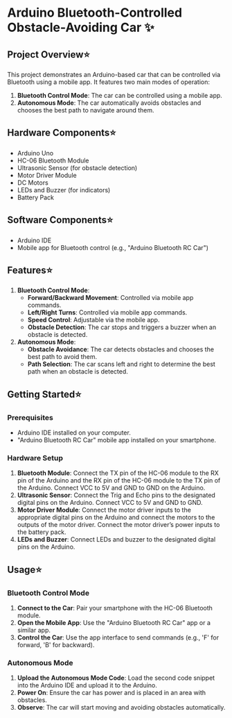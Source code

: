 # Arduino Bluetooth-Controlled Obstacle-Avoiding Car ✨

## Project Overview⭐

This project demonstrates an Arduino-based car that can be controlled via Bluetooth using a mobile app. It features two main modes of operation:

1. **Bluetooth Control Mode**: The car can be controlled using a mobile app.
2. **Autonomous Mode**: The car automatically avoids obstacles and chooses the best path to navigate around them.

## Hardware Components⭐

- Arduino Uno
- HC-06 Bluetooth Module
- Ultrasonic Sensor (for obstacle detection)
- Motor Driver Module
- DC Motors
- LEDs and Buzzer (for indicators)
- Battery Pack

## Software Components⭐

- Arduino IDE
- Mobile app for Bluetooth control (e.g., "Arduino Bluetooth RC Car")

## Features⭐

1. **Bluetooth Control Mode**:
    - **Forward/Backward Movement**: Controlled via mobile app commands.
    - **Left/Right Turns**: Controlled via mobile app commands.
    - **Speed Control**: Adjustable via the mobile app.
    - **Obstacle Detection**: The car stops and triggers a buzzer when an obstacle is detected.
2. **Autonomous Mode**:
    - **Obstacle Avoidance**: The car detects obstacles and chooses the best path to avoid them.
    - **Path Selection**: The car scans left and right to determine the best path when an obstacle is detected.

## Getting Started⭐

### Prerequisites

- Arduino IDE installed on your computer.
- "Arduino Bluetooth RC Car" mobile app installed on your smartphone.

### Hardware Setup

1. **Bluetooth Module**: Connect the TX pin of the HC-06 module to the RX pin of the Arduino and the RX pin of the HC-06 module to the TX pin of the Arduino. Connect VCC to 5V and GND to GND on the Arduino.
2. **Ultrasonic Sensor**: Connect the Trig and Echo pins to the designated digital pins on the Arduino. Connect VCC to 5V and GND to GND.
3. **Motor Driver Module**: Connect the motor driver inputs to the appropriate digital pins on the Arduino and connect the motors to the outputs of the motor driver. Connect the motor driver’s power inputs to the battery pack.
4. **LEDs and Buzzer**: Connect LEDs and buzzer to the designated digital pins on the Arduino.

## Usage⭐

### Bluetooth Control Mode

1. **Connect to the Car**: Pair your smartphone with the HC-06 Bluetooth module.
2. **Open the Mobile App**: Use the "Arduino Bluetooth RC Car" app or a similar app.
3. **Control the Car**: Use the app interface to send commands (e.g., 'F' for forward, 'B' for backward).

### Autonomous Mode

1. **Upload the Autonomous Mode Code**: Load the second code snippet into the Arduino IDE and upload it to the Arduino.
2. **Power On**: Ensure the car has power and is placed in an area with obstacles.
3. **Observe**: The car will start moving and avoiding obstacles automatically.
